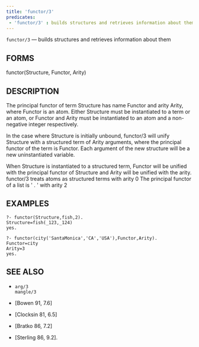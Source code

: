 ```yaml
---
title: 'functor/3'
predicates:
 - 'functor/3' : builds structures and retrieves information about them
---
```

`functor/3` — builds structures and retrieves information about them


## FORMS

functor(Structure, Functor, Arity)


## DESCRIPTION

The principal functor of term Structure has name Functor and arity Arity, where Functor is an atom. Either Structure must be instantiated to a term or an atom, or Functor and Arity must be instantiated to an atom and a non-negative integer respectively.

In the case where Structure is initially unbound, functor/3 will unify Structure with a structured term of Arity arguments, where the principal functor of the term is Functor. Each argument of the new structure will be a new uninstantiated variable.

When Structure is instantiated to a structured term, Functor will be unified with the principal functor of Structure and Arity will be unified with the arity. functor/3 treats atoms as structured terms with arity 0 The principal functor of a list is ' . ' with arity 2


## EXAMPLES

```
?- functor(Structure,fish,2).
Structure=fish(_123,_124)
yes.
```

```
?- functor(city('SantaMonica','CA','USA'),Functor,Arity).
Functor=city
Arity=3
yes.
```


## SEE ALSO

- `arg/3`  
`mangle/3`

- [Bowen 91, 7.6]
- [Clocksin 81, 6.5]
- [Bratko 86, 7.2]
- [Sterling 86, 9.2]. 
